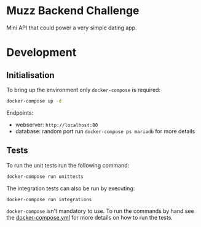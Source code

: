 # Muzz Backend Challenge
Mini API that could power a very simple dating app.

# Development
## Initialisation
To bring up the environment only `docker-compose` is required:
```sh
docker-compose up -d
```
Endpoints:
- webserver: `http://localhost:80`
- database: random port run `docker-compose ps mariadb` for more details
## Tests
To run the unit tests run the following command:
```sh
docker-compose run unittests
```
The integration tests can also be run by executing:
```sh
docker-compose run integrations
```
`docker-compose` isn't mandatory to use. To run the commands by hand see the [docker-compose.yml](./docker-compose.yml) for more details on how to run the tests.

